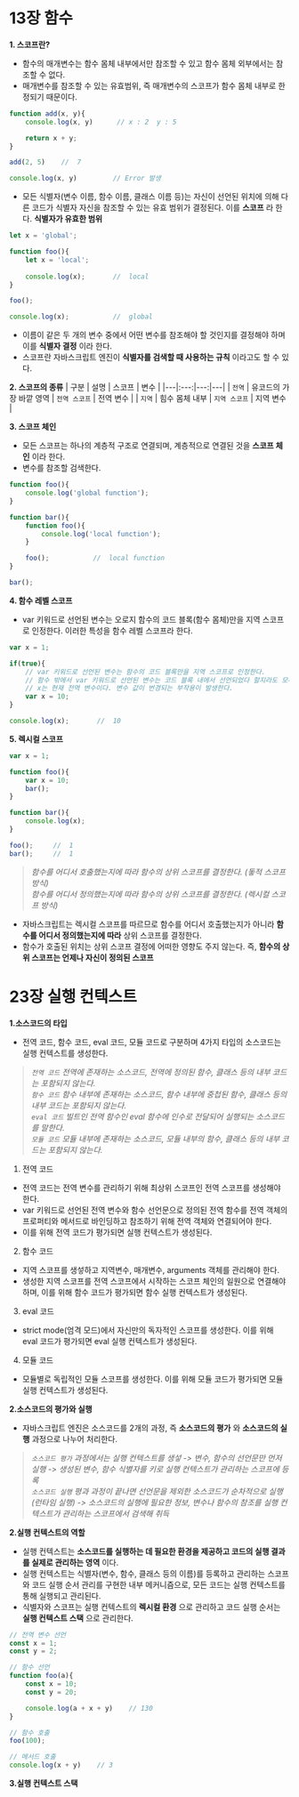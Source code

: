 # 13장 함수
**1. 스코프란?**
+ 함수의 매개변수는 함수 몸체 내부에서만 참조할 수 있고 함수 몸체 외부에서는 참조할 수 없다.
+ 매개변수를 참조할 수 있는 유효범위, 즉 매개변수의 스코프가 함수 몸체 내부로 한정되기 때문이다.
```javascript
function add(x, y){
    console.log(x, y)      // x : 2  y : 5

    return x + y;
}

add(2, 5)    //  7

console.log(x, y)         // Error 발생
```

+ 모든 식별자(변수 이름, 함수 이름, 클래스 이름 등)는 자신이 선언된 위치에 의해 다른 코드가 식별자 자신을 참조할 수 있는 유효 범위가 결정된다. 이를 **스코프** 라 한다. **식별자가 유효한 범위**

```javascript
let x = 'global';

function foo(){
    let x = 'local';
    
    console.log(x);       //  local
}

foo();

console.log(x);           //  global
```

+ 이름이 같은 두 개의 변수 중에서 어떤 변수를 참조해야 할 것인지를 결정해야 하며 이를 **식별자 결정** 이라 한다.
+ 스코프란 자바스크립트 엔진이 **식별자를 검색할 때 사용하는 규칙** 이라고도 할 수 있다.



**2. 스코프의 종류**
| 구분 | 설명 | 스코프 | 변수 |
|---|:---:|---:|---|
| `전역` | 유코드의 가장 바깥 영역 | `전역 스코프` | 전역 변수 |
| `지역` | 힘수 몸체 내부 | `지역 스코프` | 지역 변수 |

**3. 스코프 체인**
+ 모든 스코프는 하나의 계층적 구조로 연결되며, 계층적으로 연결된 것을 **스코프 체인** 이라 한다.
+ 변수를 참조할 검색한다.

```javascript
function foo(){
    console.log('global function');
}

function bar(){
    function foo(){
        console.log('local function');
    }

    foo();           //  local function
}

bar();
```


**4. 함수 레벨 스코프**
+ var 키워드로 선언된 변수는 오로지 함수의 코드 블록(함수 몸체)만을 지역 스코프로 인정한다. 이러한 특성을 함수 레벨 스코프라 한다.
```javascript
var x = 1;

if(true){
    // var 키워드로 선언된 변수는 함수의 코드 블록만을 지역 스코프로 인정한다.
    // 함수 밖에서 var 키워드로 선언된 변수는 코드 블록 내에서 선언되었다 할지라도 모두 전역 변수이다.
    // x는 현재 전역 변수이다. 변수 값이 번경되는 부작용이 발생한다.
    var x = 10;
}

console.log(x);       //  10
```

**5. 렉시컬 스코프**
```javascript
var x = 1;

function foo(){
    var x = 10;
    bar();
}

function bar(){
    console.log(x);
}

foo();     //  1
bar();     //  1
```

> _함수를 어디서 호출했는지에 따라 함수의 상위 스코프를 결정한다. (돟적 스코프 방식)_   
> _함수를 어디서 정의했는지에 따라 함수의 상위 스코프를 결정한다. (렉시컬 스코프 방식)_   

+ 자바스크립트는 렉시컬 스코프를 따르므로 함수를 어디서 호출했는지가 아니라 **함수를 어디서 정의했는지에 따라** 상위 스코프를 결정한다.
+ 함수가 호출된 위치는 상위 스코프 결정에 어떠한 영향도 주지 않는다. 즉, **함수의 상위 스코프는 언제나 자신이 정의된 스코프**





# 23장 실행 컨텍스트
**1.소스코드의 타입**
+ 전역 코드, 함수 코드, eval 코드, 모듈 코드로 구분하며 4가지 타입의 소스코드는 실행 컨텍스트를 생성한다.

> _`전역 코드` 전역에 존재하는 소스코드, 전역에 정의된 함수, 클래스 등의 내부 코드는 포함되지 않는다._   
> _`함수 코드` 함수 내부에 존재하는 소스코드, 함수 내부에 중첩된 함수, 클래스 등의 내부 코드는 포함되지 않는다._   
> _`eval 코드` 빌트인 전역 함수인 eval 함수에 인수로 전달되어 실행되는 소스코드를 말한다._   
> _`모듈 코드` 모듈 내부에 존재하는 소스코드, 모듈 내부의 함수, 클래스 등의 내부 코드는 포함되지 않는다._   


1. 전역 코드
+ 전역 코드는 전역 변수를 관리하기 위해 최상위 스코프인 전역 스코프를 생성해야 한다.
+ var 키워드로 선언된 전역 변수와 함수 선언문으로 정의된 전역 함수를 전역 객체의 프로퍼티와 메서드로 바인딩하고 참조하기 위해 전역 객체와 연결되어야 한다.
+ 이를 위해 전역 코드가 평가되면 실행 컨텍스트가 생성된다.

2. 함수 코드
+ 지역 스코프를 생섷하고 지역변수, 매개변수, arguments 객체를 관리해야 한다.
+ 생성한 지역 스코프를 전역 스코프에서 시작하는 스코프 체인의 일원으로 연결해야 하며, 이를 위해 함수 코드가 평가되면 함수 실행 컨텍스트가 생성된다.

3. eval 코드
+ strict mode(엄격 모드)에서 자신만의 독자적인 스코프를 생성한다. 이를 위해 eval 코드가 평가되면 eval 실행 컨텍스트가 생성된다.

4. 모듈 코드
+ 모듈별로 독립적인 모듈 스코프를 생성한다. 이를 위해 모듈 코드가 평가되면 모듈 실행 컨텍스트가 생성된다.

**2.소스코드의 평가와 실행**
+ 자바스크립트 엔진은 소스코드를 2개의 과정, 즉 **소스코드의 평가** 와 **소스코드의 실행** 과정으로 나누어 처리한다.

> _`소스코드 평가` 과정에서는 실행 컨텍스트를 생섷 -> 변수, 함수의 선언문만 먼저 실행 -> 생성된 변수, 함수 식별자를 키로 실행 컨텍스트가 관리하는 스코프에 등록_   
> _`소스코드 실행` 평과 과정이 끝나면 선언문을 제외한 소스코드가 순차적으로 실행  (런타임 실행) -> 소스코드의 실행에 필요한 정보, 변수나 함수의 참조를 실행 컨텍스트가 관리하는 스코프에서 검색해 취득_   


**2.실행 컨텍스트의 역할**
+ 실행 컨텍스트는 **소스코드를 실행하는 데 필요한 환경을 제공하고 코드의 실행 결과를 실제로 관리하는 영역** 이다.
+ 실행 컨텍스트는 식별자(변수, 함수, 클래스 등의 이름)를 등록하고 관리하는 스코프와 코드 실행 순서 관리를 구현한 내부 메커니즘으로, 모든 코드는 실행 컨텍스트를 통해 실행되고 관리된다.
+ 식별자와 스코프는 실행 컨텍스트의 **렉시컬 환경** 으로 관리하고 코드 실행 순서는 **실행 컨텍스트 스택** 으로 관리한다.

```javascript
// 전역 변수 선언
const x = 1;
const y = 2;

// 함수 선언
function foo(a){
    const x = 10;
    const y = 20;

    console.log(a + x + y)    // 130
}

// 함수 호출
foo(100);

// 메서드 호출
console.log(x + y)    // 3
```


**3.실행 컨텍스트 스택**



